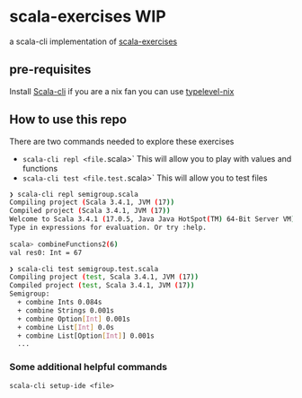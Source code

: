 # scala-exercises WIP

a scala-cli implementation of [scala-exercises](https://www.scala-exercises.org/)

## pre-requisites

Install [Scala-cli](https://scala-cli.virtuslab.org/docs/overview#installation)
if you are a nix fan you can use [typelevel-nix](https://github.com/typelevel/typelevel-nix)

## How to use this repo

There are two commands needed to explore these exercises

- `scala-cli repl <file.`scala>` This will allow you to play with values and functions
- `scala-cli test <file.test.`scala>` This will allow you to test files

```bash
❯ scala-cli repl semigroup.scala
Compiling project (Scala 3.4.1, JVM (17))
Compiled project (Scala 3.4.1, JVM (17))
Welcome to Scala 3.4.1 (17.0.5, Java Java HotSpot(TM) 64-Bit Server VM).
Type in expressions for evaluation. Or try :help.
                                                          
scala> combineFunctions2(6)
val res0: Int = 67
```

```bash
❯ scala-cli test semigroup.test.scala
Compiling project (test, Scala 3.4.1, JVM (17))
Compiled project (test, Scala 3.4.1, JVM (17))
Semigroup:
  + combine Ints 0.084s
  + combine Strings 0.001s
  + combine Option[Int] 0.001s
  + combine List[Int] 0.0s
  + combine List[Option[Int]] 0.001s
  ...
```

### Some additional helpful commands

`scala-cli setup-ide <file>`

